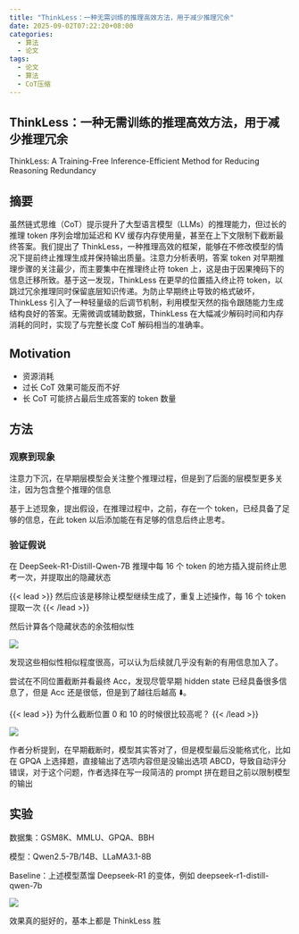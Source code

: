 ```yaml
---
title: "ThinkLess：一种无需训练的推理高效方法，用于减少推理冗余"
date: 2025-09-02T07:22:20+08:00
categories:
  - 算法
  - 论文
tags:
  - 论文
  - 算法
  - CoT压缩
---
```


## ThinkLess：一种无需训练的推理高效方法，用于减少推理冗余

ThinkLess: A Training-Free Inference-Efficient Method for Reducing Reasoning Redundancy

## 摘要

虽然链式思维（CoT）提示提升了大型语言模型（LLMs）的推理能力，但过长的推理 token 序列会增加延迟和 KV 缓存内存使用量，甚至在上下文限制下截断最终答案。我们提出了 ThinkLess，一种推理高效的框架，能够在不修改模型的情况下提前终止推理生成并保持输出质量。注意力分析表明，答案 token 对早期推理步骤的关注最少，而主要集中在推理终止符 token 上，这是由于因果掩码下的信息迁移所致。基于这一发现，ThinkLess 在更早的位置插入终止符 token，以跳过冗余推理同时保留底层知识传递。为防止早期终止导致的格式破坏，ThinkLess 引入了一种轻量级的后调节机制，利用模型天然的指令跟随能力生成结构良好的答案。无需微调或辅助数据，ThinkLess 在大幅减少解码时间和内存消耗的同时，实现了与完整长度 CoT 解码相当的准确率。

## Motivation

- 资源消耗
- 过长 CoT 效果可能反而不好
- 长 CoT 可能挤占最后生成答案的 token 数量

## 方法

### 观察到现象

注意力下沉，在早期层模型会关注整个推理过程，但是到了后面的层模型更多关注</think>，因为</think>包含整个推理的信息

基于上述现象，提出假设，在推理过程中，</think>之前，存在一个 token，已经具备了足够的信息，在此 token 以后添加</think>能在有足够的信息后终止思考。

### 验证假说

在 DeepSeek-R1-Distill-Qwen-7B 推理中每 16 个 token 的地方插入</think>提前终止思考一次，并提取出</think>的隐藏状态

{{< lead >}}
然后应该是移除</think>让模型继续生成了，重复上述操作，每 16 个 token 提取一次
{{< /lead >}}

然后计算各个隐藏状态的余弦相似性

![](/post_imgs/ThinkLess%EF%BC%9A%E4%B8%80%E7%A7%8D%E6%97%A0%E9%9C%80%E8%AE%AD%E7%BB%83%E7%9A%84%E6%8E%A8%E7%90%86%E9%AB%98%E6%95%88%E6%96%B9%E6%B3%95%EF%BC%8C%E7%94%A8%E4%BA%8E%E5%87%8F%E5%B0%91%E6%8E%A8%E7%90%86%E5%86%97%E4%BD%99/U49EbgdF7oS5M8xABsDcp2fCnse.png)

发现这些相似性相似程度很高，可以认为后续就几乎没有新的有用信息加入了。

尝试在不同位置截断并看最终 Acc，发现尽管早期 hidden state 已经具备很多信息了，但是 Acc 还是很低，但是到了越往后越高 ⬇️。

{{< lead >}}
为什么截断位置 0 和 10 的时候很比较高呢？
{{< /lead >}}

![](/post_imgs/ThinkLess%EF%BC%9A%E4%B8%80%E7%A7%8D%E6%97%A0%E9%9C%80%E8%AE%AD%E7%BB%83%E7%9A%84%E6%8E%A8%E7%90%86%E9%AB%98%E6%95%88%E6%96%B9%E6%B3%95%EF%BC%8C%E7%94%A8%E4%BA%8E%E5%87%8F%E5%B0%91%E6%8E%A8%E7%90%86%E5%86%97%E4%BD%99/X9f5bp0mSoeFnBxFp06cqEufnlg.png)

作者分析提到，在早期截断时，模型其实答对了，但是模型最后没能格式化，比如在 GPQA 上选择题，直接输出了选项内容但是没输出选项 ABCD，导致自动评分错误，对于这个问题，作者选择在写一段简洁的 prompt 拼在题目之前以限制模型的输出

## 实验

数据集：GSM8K、MMLU、GPQA、BBH

模型：Qwen2.5-7B/14B、LLaMA3.1-8B

Baseline：上述模型蒸馏 Deepseek-R1 的变体，例如 deepseek-r1-distill-qwen-7b

![](/post_imgs/ThinkLess%EF%BC%9A%E4%B8%80%E7%A7%8D%E6%97%A0%E9%9C%80%E8%AE%AD%E7%BB%83%E7%9A%84%E6%8E%A8%E7%90%86%E9%AB%98%E6%95%88%E6%96%B9%E6%B3%95%EF%BC%8C%E7%94%A8%E4%BA%8E%E5%87%8F%E5%B0%91%E6%8E%A8%E7%90%86%E5%86%97%E4%BD%99/FW6GbdqtRoqzqNxssi9csfxanee.png)

效果真的挺好的，基本上都是 ThinkLess 胜
